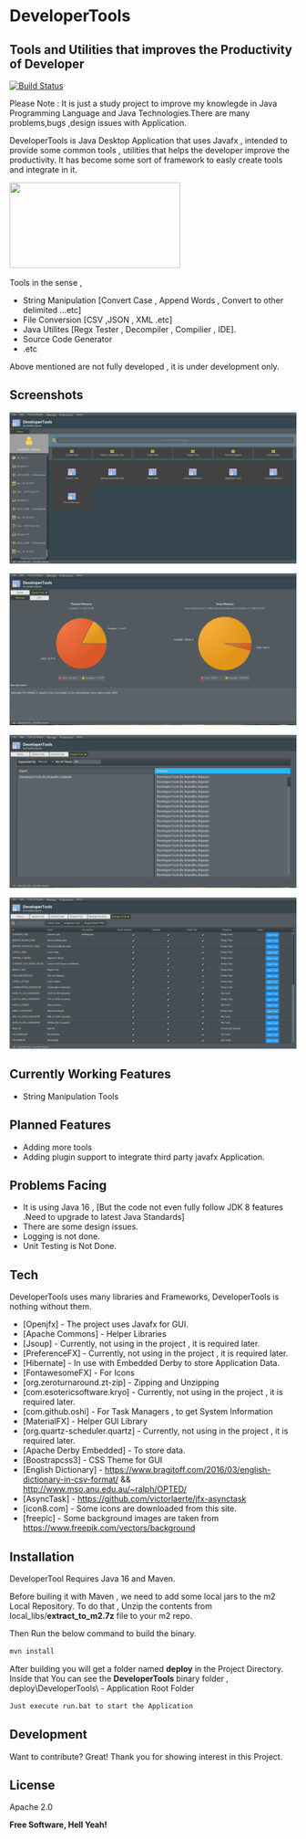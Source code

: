 # DeveloperTools
## Tools and Utilities that improves the Productivity of Developer


[![Build Status](https://travis-ci.org/joemccann/dillinger.svg?branch=master)](https://travis-ci.org/joemccann/dillinger)

Please Note : It is just a study project to improve my knowlegde in Java Programming Language and Java Technologies.There are many problems,bugs ,design issues with Application.

DeveloperTools is Java Desktop Application that uses Javafx , intended to provide some common tools , utilities that helps the developer improve the productivity.
It has become some sort of framework to easly create tools and integrate in it.

<img src="https://upload.wikimedia.org/wikipedia/en/c/cc/JavaFX_Logo.png" style="height: 150px; width:300px;"/>

Tools in the sense , 
- String Manipulation [Convert Case , Append Words , Convert to other delimited ...etc]  
- File Conversion [CSV ,JSON , XML .etc]
- Java Utilites [Regx Tester , Decompiler , Compilier , IDE].
- Source Code Generator
- .etc

Above mentioned are not fully developed , it is under development only.


## Screenshots

![Alt text](screenshots/home.PNG?raw=true "Main Page")

![Alt text](screenshots/tools1.PNG?raw=true "Tools Page")

![Alt text](screenshots/tools2.PNG?raw=true "Tools Page")

![Alt text](screenshots/tools3.PNG?raw=true "Tools Page")


## Currently Working Features
- String Manipulation Tools


## Planned Features

- Adding more tools
- Adding plugin support to integrate third party javafx Application.

## Problems Facing

- It is using Java 16 , [But the code not even fully follow JDK 8 features .Need to upgrade to latest Java Standards]
- There are some design issues.
- Logging is not done.
- Unit Testing is Not Done.


## Tech

DeveloperTools uses many libraries and Frameworks, DeveloperTools is nothing without them.

- [Openjfx] - The project uses Javafx for GUI.
- [Apache Commons] - Helper Libraries
- [Jsoup] - Currently, not using in the project , it is required later.
- [PreferenceFX] - Currently, not using in the project , it is required later.
- [Hibernate] - In use with Embedded Derby to store Application Data.
- [FontawesomeFX] - For Icons
- [org.zeroturnaround.zt-zip] - Zipping and Unzipping
- [com.esotericsoftware.kryo] - Currently, not using in the project , it is required later.
- [com.github.oshi] - For Task Managers , to get System Information
- [MaterialFX] - Helper GUI Library 
- [org.quartz-scheduler.quartz] - Currently, not using in the project , it is required later.
- [Apache Derby Embedded] - To store data.
- [Boostrapcss3] - CSS Theme for GUI
- [English Dictionary] - https://www.bragitoff.com/2016/03/english-dictionary-in-csv-format/ && http://www.mso.anu.edu.au/~ralph/OPTED/
- [AsyncTask] - https://github.com/victorlaerte/jfx-asynctask
- [icon8.com] - Some icons are downloaded from this site.
- [freepic] - Some background images are taken from https://www.freepik.com/vectors/background
      


## Installation

DeveloperTool Requires Java 16 and Maven.

Before builing it with Maven , we need to add some local jars to the m2 Local Repository.
To do that , Unzip the contents from local_libs/**extract_to_m2.7z** file to your m2 repo.

Then Run the below command to build the binary.
```sh
mvn install
```

After building you will get a folder named **deploy** in the Project Directory.
Inside that You can see the **DeveloperTools** binary folder , 
deploy\DeveloperTools\ - Application Root Folder

```sh
Just execute run.bat to start the Application
```



## Development

Want to contribute? Great! Thank you for showing interest in this Project.


## License

Apache 2.0

**Free Software, Hell Yeah!**
